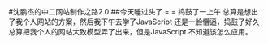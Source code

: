 #沈鹏杰的中二网站制作之路2.0
##今天睡过头了  = =  捣鼓了一上午  总算是想出了我个人网站的方案，然后我下午去学了JavaScript 还是一脸懵逼，捣鼓了好久  总算把我个人的网站大致模型弄了出来，但是JavaScript 不知道该怎么应用。